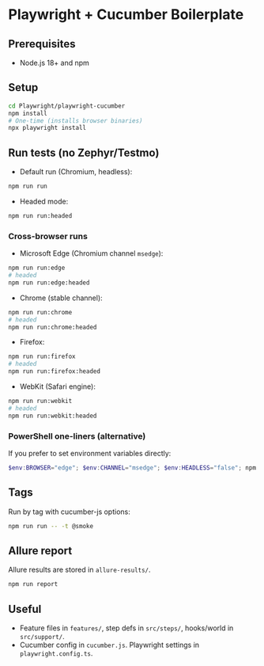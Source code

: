 # Playwright + Cucumber Boilerplate

## Prerequisites
- Node.js 18+ and npm

## Setup
```bash
cd Playwright/playwright-cucumber
npm install
# One-time (installs browser binaries)
npx playwright install
```

## Run tests (no Zephyr/Testmo)
- Default run (Chromium, headless):
```bash
npm run run
```
- Headed mode:
```bash
npm run run:headed
```

### Cross-browser runs
- Microsoft Edge (Chromium channel `msedge`):
```bash
npm run run:edge
# headed
npm run run:edge:headed
```
- Chrome (stable channel):
```bash
npm run run:chrome
# headed
npm run run:chrome:headed
```
- Firefox:
```bash
npm run run:firefox
# headed
npm run run:firefox:headed
```
- WebKit (Safari engine):
```bash
npm run run:webkit
# headed
npm run run:webkit:headed
```

### PowerShell one-liners (alternative)
If you prefer to set environment variables directly:
```powershell
$env:BROWSER="edge"; $env:CHANNEL="msedge"; $env:HEADLESS="false"; npm run run
```

## Tags
Run by tag with cucumber-js options:
```bash
npm run run -- -t @smoke
```



## Allure report
Allure results are stored in `allure-results/`.
```bash
npm run report

```

## Useful
- Feature files in `features/`, step defs in `src/steps/`, hooks/world in `src/support/`.
- Cucumber config in `cucumber.js`. Playwright settings in `playwright.config.ts`.
